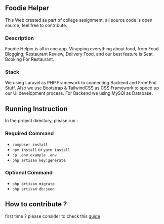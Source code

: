 ## Foodie Helper

This Web created as part of college assignment, all source code is open source, feel free to contribute.

### Description

Foodie Helper is all in one app. Wrapping everything about food, from Food Blogging, Restaurant Review, Delivery Food, and our best feature is Seat Booking For Restaurant.

### Stack

We using Laravel as PHP Framework to connecting Backend and FrontEnd Stuff. Also we use Bootstrap & TailwindCSS as CSS Framework to speed up our UI development process. For Backend we using MySQl as Database.

## Running Instruction

In the project directory, please run :

### Required Command

-   `composer install`
-   `npm install` or `yarn install`
-   `cp .env.example .env`
-   `php artisan key:generate`

### Optional Command

-   `php artisan migrate`
-   `php artisan db:seed`

## How to contribute ?

first time ? please consider to check this [guide](https://github.com/zero-to-mastery/start-here-guidelines)
